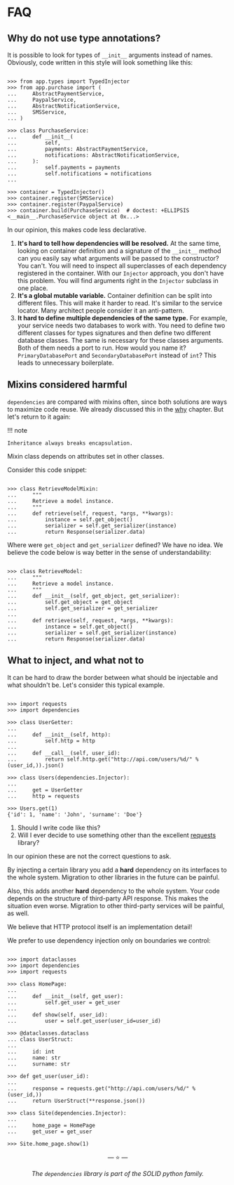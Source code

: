 # FAQ

## Why do not use type annotations?

It is possible to look for types of `__init__` arguments instead of names.
Obviously, code written in this style will look something like this:

```pycon

>>> from app.types import TypedInjector
>>> from app.purchase import (
...     AbstractPaymentService,
...     PaypalService,
...     AbstractNotificationService,
...     SMSService,
... )

>>> class PurchaseService:
...     def __init__(
...         self,
...         payments: AbstractPaymentService,
...         notifications: AbstractNotificationService,
...     ):
...         self.payments = payments
...         self.notifications = notifications
...

>>> container = TypedInjector()
>>> container.register(SMSService)
>>> container.register(PaypalService)
>>> container.build(PurchaseService)  # doctest: +ELLIPSIS
<__main__.PurchaseService object at 0x...>

```

In our opinion, this makes code less declarative.

1. **It's hard to tell how dependencies will be resolved.** At the same time,
   looking on container definition and a signature of the `__init__` method can
   you easily say what arguments will be passed to the constructor? You can't.
   You will need to inspect all superclasses of each dependency registered in
   the container. With our `Injector` approach, you don't have this problem. You
   will find arguments right in the `Injector` subclass in one place.
2. **It's a global mutable variable.** Container definition can be split into
   different files. This will make it harder to read. It's similar to the
   service locator. Many architect people consider it an anti-pattern.
3. **It hard to define multiple dependencies of the same type.** For example,
   your service needs two databases to work with. You need to define two
   different classes for types signatures and then define two different database
   classes. The same is necessary for these classes arguments. Both of them
   needs a port to run. How would you name it? `PrimaryDatabasePort` and
   `SecondaryDatabasePort` instead of `int`? This leads to unnecessary
   boilerplate.

## Mixins considered harmful

`dependencies` are compared with mixins often, since both solutions are ways to
maximize code reuse. We already discussed this in the [why](why.md#mixins)
chapter. But let's return to it again:

!!! note

    Inheritance always breaks encapsulation.

Mixin class depends on attributes set in other classes.

Consider this code snippet:

```pycon

>>> class RetrieveModelMixin:
...     """
...     Retrieve a model instance.
...     """
...     def retrieve(self, request, *args, **kwargs):
...         instance = self.get_object()
...         serializer = self.get_serializer(instance)
...         return Response(serializer.data)

```

Where were `get_object` and `get_serializer` defined? We have no idea. We
believe the code below is way better in the sense of understandability:

```pycon

>>> class RetrieveModel:
...     """
...     Retrieve a model instance.
...     """
...     def __init__(self, get_object, get_serializer):
...         self.get_object = get_object
...         self.get_serializer = get_serializer
...
...     def retrieve(self, request, *args, **kwargs):
...         instance = self.get_object()
...         serializer = self.get_serializer(instance)
...         return Response(serializer.data)

```

## What to inject, and what not to

It can be hard to draw the border between what should be injectable and what
shouldn't be. Let's consider this typical example.

```pycon

>>> import requests
>>> import dependencies

>>> class UserGetter:
...
...     def __init__(self, http):
...         self.http = http
...
...     def __call__(self, user_id):
...         return self.http.get("http://api.com/users/%d/" % (user_id,)).json()

>>> class Users(dependencies.Injector):
...
...     get = UserGetter
...     http = requests

>>> Users.get(1)
{'id': 1, 'name': 'John', 'surname': 'Doe'}

```

1. Should I write code like this?
2. Will I ever decide to use something other than the excellent
   [requests](http://docs.python-requests.org/) library?

In our opinion these are not the correct questions to ask.

By injecting a certain library you add a **hard** dependency on its interfaces
to the whole system. Migration to other libraries in the future can be painful.

Also, this adds another **hard** dependency to the whole system. Your code
depends on the structure of third-party API response. This makes the situation
even worse. Migration to other third-party services will be painful, as well.

We believe that HTTP protocol itself is an implementation detail!

We prefer to use dependency injection only on boundaries we control:

```pycon

>>> import dataclasses
>>> import dependencies
>>> import requests

>>> class HomePage:
...
...     def __init__(self, get_user):
...         self.get_user = get_user
...
...     def show(self, user_id):
...         user = self.get_user(user_id=user_id)

>>> @dataclasses.dataclass
... class UserStruct:
...
...     id: int
...     name: str
...     surname: str

>>> def get_user(user_id):
...
...     response = requests.get("http://api.com/users/%d/" % (user_id,))
...     return UserStruct(**response.json())

>>> class Site(dependencies.Injector):
...
...     home_page = HomePage
...     get_user = get_user

>>> Site.home_page.show(1)

```

<p align="center">&mdash; ⭐ &mdash;</p>
<p align="center"><i>The <code>dependencies</code> library is part of the SOLID python family.</i></p>
